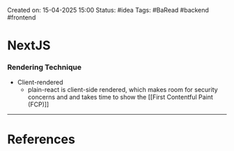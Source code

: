 Created on: 15-04-2025 15:00
Status: #idea
Tags: #BaRead #backend #frontend 
# NextJS



### Rendering Technique
- Client-rendered
	- plain-react is client-side rendered, which makes room for security concerns and and takes time to show the [[First Contentful Paint (FCP)]]




-----------------
# References